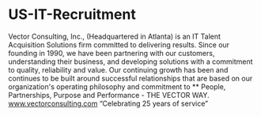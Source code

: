 # US-IT-Recruitment
Vector Consulting, Inc., (Headquartered in Atlanta) is an IT Talent Acquisition Solutions firm committed to delivering results. Since our founding in 1990, we have been partnering with our customers, understanding their business, and developing solutions with a commitment to quality, reliability and value. Our continuing growth has been and continues to be built around successful relationships that are based on our organization's operating philosophy and commitment to ** People, Partnerships, Purpose and Performance - THE VECTOR WAY.  www.vectorconsulting.com  “Celebrating 25 years of service”
